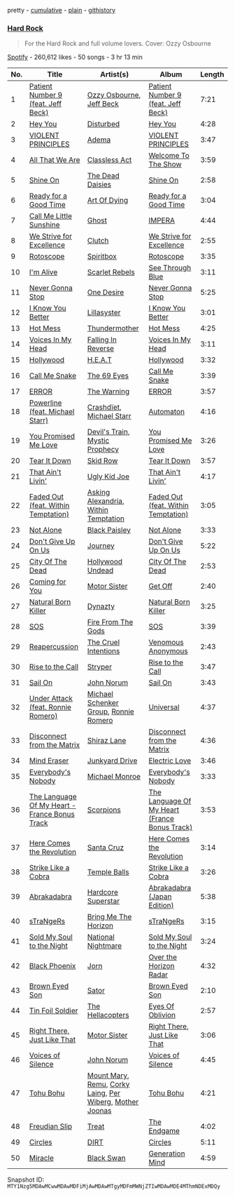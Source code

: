 pretty - [cumulative](/playlists/cumulative/37i9dQZF1DX1X7WV84927n.md) - [plain](/playlists/plain/37i9dQZF1DX1X7WV84927n) - [githistory](https://github.githistory.xyz/mackorone/spotify-playlist-archive/blob/main/playlists/plain/37i9dQZF1DX1X7WV84927n)

### [Hard Rock](https://open.spotify.com/playlist/37i9dQZF1DX1X7WV84927n)

> For the Hard Rock and full volume lovers\. Cover: Ozzy Osbourne

[Spotify](https://open.spotify.com/user/spotify) - 260,612 likes - 50 songs - 3 hr 13 min

| No. | Title | Artist(s) | Album | Length |
|---|---|---|---|---|
| 1 | [Patient Number 9 \(feat\. Jeff Beck\)](https://open.spotify.com/track/6kAOsnRUgp21bPiUoVZeuJ) | [Ozzy Osbourne](https://open.spotify.com/artist/6ZLTlhejhndI4Rh53vYhrY), [Jeff Beck](https://open.spotify.com/artist/0AD4odMWVQ2wUSlgxOB5Rl) | [Patient Number 9 \(feat\. Jeff Beck\)](https://open.spotify.com/album/6ofIoMgNMIM7cvlxjWNcpN) | 7:21 |
| 2 | [Hey You](https://open.spotify.com/track/4WUSVvoafrgVgsF9D2urJ0) | [Disturbed](https://open.spotify.com/artist/3TOqt5oJwL9BE2NG9MEwDa) | [Hey You](https://open.spotify.com/album/0P5THTr6VX4rtxd8riRVOM) | 4:28 |
| 3 | [VIOLENT PRINCIPLES](https://open.spotify.com/track/1DIeftYBThGuFnSE0uUv6J) | [Adema](https://open.spotify.com/artist/3n4ersmDo55xV4fPSCKpXb) | [VIOLENT PRINCIPLES](https://open.spotify.com/album/7kv5aRv6tltcgjHOmCmUIT) | 3:47 |
| 4 | [All That We Are](https://open.spotify.com/track/7rwjvrRERCvxdfB0p7UZ8P) | [Classless Act](https://open.spotify.com/artist/4UciATnuVJDY2ZMgiERxK1) | [Welcome To The Show](https://open.spotify.com/album/0l9XSM566KYzfpjfpVT3pP) | 3:59 |
| 5 | [Shine On](https://open.spotify.com/track/6vcHKWopK07LS88BRO7qzQ) | [The Dead Daisies](https://open.spotify.com/artist/6VDAPUov4yNDHyQlPqrpNH) | [Shine On](https://open.spotify.com/album/6UqHgUnm9v6EoaJhduSkmt) | 2:58 |
| 6 | [Ready for a Good Time](https://open.spotify.com/track/5rX16XklyqZnUBM9fF59qc) | [Art Of Dying](https://open.spotify.com/artist/28DlNBW2UlEVVgTuCcYtTe) | [Ready for a Good Time](https://open.spotify.com/album/0CmMi5CVhUusvcNCd7HcN0) | 3:04 |
| 7 | [Call Me Little Sunshine](https://open.spotify.com/track/4xAmbn7xiy6wGOs4oaxv70) | [Ghost](https://open.spotify.com/artist/1Qp56T7n950O3EGMsSl81D) | [IMPERA](https://open.spotify.com/album/3fn4HfVz5dhmE0PG24rh6h) | 4:44 |
| 8 | [We Strive for Excellence](https://open.spotify.com/track/7Kjxo3ZGH9s2OzvxQIIhQ2) | [Clutch](https://open.spotify.com/artist/161AC1AVRkIGIMxyj5djFQ) | [We Strive for Excellence](https://open.spotify.com/album/1IntXQlFhAc2KcA2dWuPxG) | 2:55 |
| 9 | [Rotoscope](https://open.spotify.com/track/3TV6XEPjXQhbSneiEXRNEr) | [Spiritbox](https://open.spotify.com/artist/4MzJMcHQBl9SIYSjwWn8QW) | [Rotoscope](https://open.spotify.com/album/0twOWaleSiQaUUSTFegpds) | 3:35 |
| 10 | [I'm Alive](https://open.spotify.com/track/7BeifY1gMTeIx8uqKR6D1Y) | [Scarlet Rebels](https://open.spotify.com/artist/1gVWbJsabbAcgkD24oEVR9) | [See Through Blue](https://open.spotify.com/album/5Y17LH7yvP9uXq5zAvECNg) | 3:11 |
| 11 | [Never Gonna Stop](https://open.spotify.com/track/7zFx8H6whkcPEm2a1hPrck) | [One Desire](https://open.spotify.com/artist/1s25YudYTrIRBOSsj917K7) | [Never Gonna Stop](https://open.spotify.com/album/0zxYkTkOXAMRUirSbbruIy) | 5:25 |
| 12 | [I Know You Better](https://open.spotify.com/track/7soKhTgZkQSzUxfdVOZKnY) | [Lillasyster](https://open.spotify.com/artist/34uGMERnU9XHnmQDnK03Gj) | [I Know You Better](https://open.spotify.com/album/5OntbXcFVPOqy4z1w1HQWk) | 3:01 |
| 13 | [Hot Mess](https://open.spotify.com/track/2rHM0Z7AOHN4FiDMfvpqwW) | [Thundermother](https://open.spotify.com/artist/18jTFcgHRRYHdwdof1MDZw) | [Hot Mess](https://open.spotify.com/album/1RZxJUNrYPbuMR2S03yoiM) | 4:25 |
| 14 | [Voices In My Head](https://open.spotify.com/track/5XUuldRjPXcP5QxyEN4IXT) | [Falling In Reverse](https://open.spotify.com/artist/2CmaKO2zEGJ1NWpS1yfVGz) | [Voices In My Head](https://open.spotify.com/album/7r9WVGq5YRQ4eeYUYzmk8b) | 3:11 |
| 15 | [Hollywood](https://open.spotify.com/track/4cLCbUjCGAo6Ln1dhnTwxT) | [H.E.A.T](https://open.spotify.com/artist/7M4PCSo5DDasGginrPHSDd) | [Hollywood](https://open.spotify.com/album/6bxcSOe2Fp4DUwC72MA0WM) | 3:32 |
| 16 | [Call Me Snake](https://open.spotify.com/track/07a1Zu7zlJ5U0mxxIM2to5) | [The 69 Eyes](https://open.spotify.com/artist/0Z1UczcSjwKNuv4HgdjH3b) | [Call Me Snake](https://open.spotify.com/album/1bOLrSXcoiGyP9BLQHF2gv) | 3:39 |
| 17 | [ERROR](https://open.spotify.com/track/5On0z2PZjPf5x7eB2afLEf) | [The Warning](https://open.spotify.com/artist/2SmW1lFlBJn4IfBzBZDlSh) | [ERROR](https://open.spotify.com/album/0el7KHRPZwYXPwXNeSNdJB) | 3:57 |
| 18 | [Powerline \(feat\. Michael Starr\)](https://open.spotify.com/track/6mCBk4OB2JXszZe9ATsZ0H) | [Crashdïet](https://open.spotify.com/artist/1cB013ULmW96lglRcrWTut), [Michael Starr](https://open.spotify.com/artist/6tTXfeP8gXGYMxWOz1Epwe) | [Automaton](https://open.spotify.com/album/0x9NVwmHIApAPGvIzC5mNo) | 4:16 |
| 19 | [You Promised Me Love](https://open.spotify.com/track/0WVSpqEmsVyVs64i8Mkn3a) | [Devil's Train](https://open.spotify.com/artist/1YY1vXVNLkPmaY7K6B8f0Y), [Mystic Prophecy](https://open.spotify.com/artist/5kUzPpkPyNpxRYd66c8nYG) | [You Promised Me Love](https://open.spotify.com/album/7jbHX6G5JIb0Dtxr9qXNpF) | 3:26 |
| 20 | [Tear It Down](https://open.spotify.com/track/1gb6XmjKLsdILbHNiDzrtV) | [Skid Row](https://open.spotify.com/artist/4opTS86dN9uO313J9CE8xg) | [Tear It Down](https://open.spotify.com/album/7qpwjm2QJOXh4Rfh844z13) | 3:57 |
| 21 | [That Ain't Livin'](https://open.spotify.com/track/2aZeP8gOHxZuDyYh2FSLcy) | [Ugly Kid Joe](https://open.spotify.com/artist/3XsgWn63EnA4wYZBjVyxjf) | [That Ain't Livin'](https://open.spotify.com/album/5asLEjfvOkvWgkskU6sQxe) | 4:17 |
| 22 | [Faded Out \(feat\. Within Temptation\)](https://open.spotify.com/track/5l4DU5tgUtLqFSxir6y0dp) | [Asking Alexandria](https://open.spotify.com/artist/1caBfBEapzw8z2Qz9q0OaQ), [Within Temptation](https://open.spotify.com/artist/3hE8S8ohRErocpkY7uJW4a) | [Faded Out \(feat\. Within Temptation\)](https://open.spotify.com/album/0i4ilwdkroLzNxb3SD0SjW) | 3:05 |
| 23 | [Not Alone](https://open.spotify.com/track/4kfIlXDqubi7Pf23TTh7MC) | [Black Paisley](https://open.spotify.com/artist/6mGp1hXgz27GRQOkHD8d5m) | [Not Alone](https://open.spotify.com/album/0nqLpJcFTpIlN4pLlNBRo6) | 3:33 |
| 24 | [Don't Give Up On Us](https://open.spotify.com/track/3FQuJiVvCjU6RmkXDDME1D) | [Journey](https://open.spotify.com/artist/0rvjqX7ttXeg3mTy8Xscbt) | [Don't Give Up On Us](https://open.spotify.com/album/4nPgrSDWnf4M8W9M4PKfnd) | 5:22 |
| 25 | [City Of The Dead](https://open.spotify.com/track/39sHS8PN9SDZSZ7w1wjRYb) | [Hollywood Undead](https://open.spotify.com/artist/0CEFCo8288kQU7mJi25s6E) | [City Of The Dead](https://open.spotify.com/album/36OypNDN6ZVkr5u08ZCmJG) | 2:53 |
| 26 | [Coming for You](https://open.spotify.com/track/5iHpCkeNVzVo2nNVF7jqhJ) | [Motor Sister](https://open.spotify.com/artist/2PSgWUN5hVuv4LYulLxaT3) | [Get Off](https://open.spotify.com/album/1xxA0JiTUidQe7dMfIh7Wp) | 2:40 |
| 27 | [Natural Born Killer](https://open.spotify.com/track/6zF7mIV7Yx74FALTZh3UMZ) | [Dynazty](https://open.spotify.com/artist/5deRBvKxJssHVa9n6B7tWV) | [Natural Born Killer](https://open.spotify.com/album/44aKRAvfkITepinjdP1jVb) | 3:25 |
| 28 | [SOS](https://open.spotify.com/track/43AG34Hsu3k5sSwGYOWpBP) | [Fire From The Gods](https://open.spotify.com/artist/6yeRY2d7gubXoymv3DAYhS) | [SOS](https://open.spotify.com/album/2oAnV3Zd5txIhmfUGX5fu2) | 3:39 |
| 29 | [Reapercussion](https://open.spotify.com/track/182ajalm85aTrniP4CYr65) | [The Cruel Intentions](https://open.spotify.com/artist/3RKn3P56kkewba1s6QpyDk) | [Venomous Anonymous](https://open.spotify.com/album/5oo2muA01o06z1r9EOUcyc) | 2:43 |
| 30 | [Rise to the Call](https://open.spotify.com/track/4TVEUT6InpWqdUAXnsd4Uv) | [Stryper](https://open.spotify.com/artist/6lE1ly8K8H7u8k2ej2plvv) | [Rise to the Call](https://open.spotify.com/album/3v0BOWMnf9wrExM0vXl4xb) | 3:47 |
| 31 | [Sail On](https://open.spotify.com/track/53k2Iwe5XyYA2W0GhTy8OS) | [John Norum](https://open.spotify.com/artist/6bLPZMOlLH9wiaQ0kO5nZh) | [Sail On](https://open.spotify.com/album/1Gwl7LBODkfUIa2o1W2raJ) | 3:43 |
| 32 | [Under Attack \(feat\. Ronnie Romero\)](https://open.spotify.com/track/1DnGvoDr1k8BNiMKBPoH2d) | [Michael Schenker Group](https://open.spotify.com/artist/5uSY4FF3dZMCVSkZslKCHi), [Ronnie Romero](https://open.spotify.com/artist/5uURCTdE7ztucOBpi5PmY2) | [Universal](https://open.spotify.com/album/03iscjjvHoP6JWfTjUoPAj) | 4:37 |
| 33 | [Disconnect from the Matrix](https://open.spotify.com/track/5n88rjkUNyv2mokNkDeOqa) | [Shiraz Lane](https://open.spotify.com/artist/0TTu3zbvW4iFfls1GDbyGk) | [Disconnect from the Matrix](https://open.spotify.com/album/16WsVVurX2OsZGRLhvcAtM) | 4:36 |
| 34 | [Mind Eraser](https://open.spotify.com/track/0LdZZnaoti9ueYWlyHqQRf) | [Junkyard Drive](https://open.spotify.com/artist/7HWdmhoIhvXEHikALsGT4w) | [Electric Love](https://open.spotify.com/album/1b6dTOicwjotpOetvQUdBK) | 3:46 |
| 35 | [Everybody's Nobody](https://open.spotify.com/track/3vTGGtow46dxxgg5iWbkXK) | [Michael Monroe](https://open.spotify.com/artist/5Ul6r5lUSOraWUidNnsILZ) | [Everybody's Nobody](https://open.spotify.com/album/5Zx1trhR6ewwuwsjg683Bo) | 3:33 |
| 36 | [The Language Of My Heart \- France Bonus Track](https://open.spotify.com/track/4anwYZI6i9l5xi8caRrbo3) | [Scorpions](https://open.spotify.com/artist/27T030eWyCQRmDyuvr1kxY) | [The Language Of My Heart \(France Bonus Track\)](https://open.spotify.com/album/0Kmho2vdfbGmfJyyUesNoW) | 3:53 |
| 37 | [Here Comes the Revolution](https://open.spotify.com/track/0KX65nsb1sH143B4SlZv4V) | [Santa Cruz](https://open.spotify.com/artist/1ZP10xzJoQljzTHiaU2Gri) | [Here Comes the Revolution](https://open.spotify.com/album/31wESA1p2Yn26BuiesP2wF) | 3:14 |
| 38 | [Strike Like a Cobra](https://open.spotify.com/track/7wupm1ynQeNJVyey1g8FFE) | [Temple Balls](https://open.spotify.com/artist/6eiOdKXmZuz3nWzLuJkCE2) | [Strike Like a Cobra](https://open.spotify.com/album/54f7T8NezACrIPKwkR5dMS) | 3:26 |
| 39 | [Abrakadabra](https://open.spotify.com/track/2htPaFATsHA9oCTbpGHx9r) | [Hardcore Superstar](https://open.spotify.com/artist/57b3sKD9pGilMb2QlMqArq) | [Abrakadabra \(Japan Edition\)](https://open.spotify.com/album/74iLS86gsiZWszg5F62wxN) | 5:38 |
| 40 | [sTraNgeRs](https://open.spotify.com/track/5fpq1wF8xa5tSSlcKHdmGQ) | [Bring Me The Horizon](https://open.spotify.com/artist/1Ffb6ejR6Fe5IamqA5oRUF) | [sTraNgeRs](https://open.spotify.com/album/55LIhZNcBHzrjNZ89I0IRc) | 3:15 |
| 41 | [Sold My Soul to the Night](https://open.spotify.com/track/2fkEIVFhPxEDI1VqFzPV4G) | [National Nightmare](https://open.spotify.com/artist/4BRIbl00ZcnZkd3qLcZwCn) | [Sold My Soul to the Night](https://open.spotify.com/album/7MJQgT1l7KVI6RwjsRg0ji) | 3:24 |
| 42 | [Black Phoenix](https://open.spotify.com/track/7uy1wXlIw0IjGOS6wKlpGs) | [Jorn](https://open.spotify.com/artist/5SaDyTQkjAAdrsmhPzrmw2) | [Over the Horizon Radar](https://open.spotify.com/album/4CR7GpwpFdR0nuLeGbxk9A) | 4:32 |
| 43 | [Brown Eyed Son](https://open.spotify.com/track/0qENavjo41kOKOnuSy9laJ) | [Sator](https://open.spotify.com/artist/4NPIUulkJi56Hj95u671sM) | [Brown Eyed Son](https://open.spotify.com/album/62EZbw2VPVeL13WMTRBllf) | 2:10 |
| 44 | [Tin Foil Soldier](https://open.spotify.com/track/0IFdMq2MhXGEAdjzfpaMVu) | [The Hellacopters](https://open.spotify.com/artist/1lsXuaLnHnfL7GoJXKkUtH) | [Eyes Of Oblivion](https://open.spotify.com/album/1VHGCKri6PWtI5kijzvkTr) | 2:57 |
| 45 | [Right There, Just Like That](https://open.spotify.com/track/6sxdlON2OhydFd8j2OIYeA) | [Motor Sister](https://open.spotify.com/artist/2PSgWUN5hVuv4LYulLxaT3) | [Right There, Just Like That](https://open.spotify.com/album/6K8ls5wvPJRnhVgm131HX2) | 3:06 |
| 46 | [Voices of Silence](https://open.spotify.com/track/3JYPeSLAgKw5zb2x3GtMxl) | [John Norum](https://open.spotify.com/artist/6bLPZMOlLH9wiaQ0kO5nZh) | [Voices of Silence](https://open.spotify.com/album/4E0vmRDkCDScK4LMk7iFfv) | 4:45 |
| 47 | [Tohu Bohu](https://open.spotify.com/track/7DB9ke3uWGxz0ecs1pzhoD) | [Mount Mary](https://open.spotify.com/artist/2xY9si1Ili5KQmriiKphZL), [Remu](https://open.spotify.com/artist/0v9qVRqk14X8dqcH8YhfqI), [Corky Laing](https://open.spotify.com/artist/1luMfZzXgQ3AkGOHN3b4lQ), [Per Wiberg](https://open.spotify.com/artist/1KXjg5smoL8q9PPj4h8KPp), [Mother Joonas](https://open.spotify.com/artist/4k6s39v0fMb7VhFXZKzRM7) | [Tohu Bohu](https://open.spotify.com/album/1PdrIj7vAwYaoqT6D2QoAT) | 4:21 |
| 48 | [Freudian Slip](https://open.spotify.com/track/5fiNrnaoV0mZBThQ9dVfpT) | [Treat](https://open.spotify.com/artist/6HY1gnFOOY9ZAgQtzvtZHI) | [The Endgame](https://open.spotify.com/album/4fULKw61VhX824FdYOkvAM) | 4:02 |
| 49 | [Circles](https://open.spotify.com/track/2d5nvTEPNgLzvdhBrcc8FA) | [DIRT](https://open.spotify.com/artist/3QBEd0Gi3ApA2EqVrIKNDa) | [Circles](https://open.spotify.com/album/1laYwMskzwRiLgH7FDDwXB) | 5:11 |
| 50 | [Miracle](https://open.spotify.com/track/136RZz52ah69tPa3k7HLT3) | [Black Swan](https://open.spotify.com/artist/5gmDGdc0wzxJUD10xycfiL) | [Generation Mind](https://open.spotify.com/album/6UGcYx1XfJH0oUikg4ytrq) | 4:59 |

Snapshot ID: `MTY1Nzg5MDAwMCwwMDAwMDFiMjAwMDAwMTgyMDFmMWNjZTIwMDAwMDE4MThmNDExMDQy`
